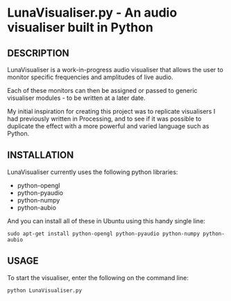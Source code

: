 LunaVisualiser.py - An audio visualiser built in Python
=======================================================

## DESCRIPTION

LunaVisualiser is a work-in-progress audio visualiser that allows the user to monitor specific frequencies and amplitudes of live audio.

Each of these monitors can then be assigned or passed to generic visualiser modules - to be written at a later date.

My initial inspiration for creating this project was to replicate visualisers I had previously written in Processing, and to see if it was possible to duplicate the effect with a more powerful and varied language such as Python.

## INSTALLATION

LunaVisualiser currently uses the following python libraries:

* python-opengl
* python-pyaudio
* python-numpy
* python-aubio

And you can install all of these in Ubuntu using this handy single line:

    sudo apt-get install python-opengl python-pyaudio python-numpy python-aubio

## USAGE

To start the visualiser, enter the following on the command line:

    python LunaVisualiser.py
